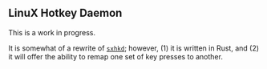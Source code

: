 ## LinuX Hotkey Daemon

This is a work in progress.

It is somewhat of a rewrite of [`sxhkd`](https://github.com/baskerville/sxhkd.git); however, (1) it is written in Rust, and (2) it will offer the ability to remap one set of key presses to another.
